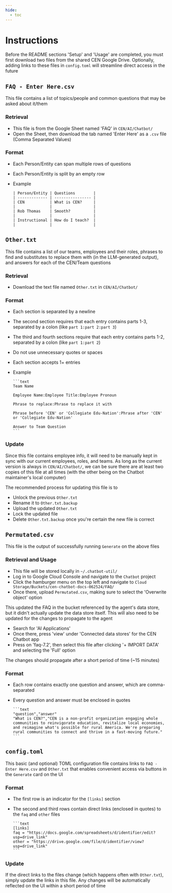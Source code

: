 ```yaml
---
hide:
  - toc
---
```


# Instructions

Before the README sections 'Setup' and 'Usage' are completed, you must first download two files from the shared CEN Google Drive. Optionally, adding links to these files in `config.toml` will streamline direct access in the future

## `FAQ - Enter Here.csv`

This file contains a list of topics/people and common questions that may be asked about it/them

### Retrieval

- This file is from the Google Sheet named 'FAQ' in `CEN/AI/Chatbot/`
- Open the Sheet, then download the tab named 'Enter Here' as a `.csv` file (Comma Separated Values)

### Format

- Each Person/Entity can span multiple rows of questions
- Each Person/Entity is split by an empty row
- Example

      | Person/Entity | Questions        |
      | ------------- | ---------------- |
      | CEN           | What is CEN?     |
      |               |                  |
      | Rob Thomas    | Smooth?          |
      |               |                  |
      | Instructional | How do I teach?  |
      |               |                  |

## `Other.txt`

This file contains a list of our teams, employees and their roles, phrases to find and substitutes to replace them with (in the LLM-generated output), and answers for each of the CEN/Team questions

### Retrieval

- Download the text file named `Other.txt` in `CEN/AI/Chatbot/`

### Format

- Each section is separated by a newline
- The second section requires that each entry contains parts 1-3, separated by a colon (like `part 1:part 2:part 3`)
- The third and fourth sections require that each entry contains parts 1-2, separated by a colon (like `part 1:part 2`)
- Do not use unnecessary quotes or spaces
- Each section accepts 1+ entries
- Example

      ```text
      Team Name

      Employee Name:Employee Title:Employee Pronoun

      Phrase to replace:Phrase to replace it with

      Phrase before 'CEN' or 'Collegiate Edu-Nation':Phrase after 'CEN' or 'Collegiate Edu-Nation'

      Answer to Team Question
      ```

### Update

Since this file contains employee info, it will need to be manually kept in sync with our current employees, roles, and teams. As long as the current version is always in `CEN/AI/Chatbot/`, we can be sure there are at least two copies of this file at all times (with the other being on the Chatbot maintainer's local computer)

The recommended process for updating this file is to

- Unlock the previous `Other.txt`
- Rename it to `Other.txt.backup`
- Upload the updated `Other.txt`
- Lock the updated file
- Delete `Other.txt.backup` once you're certain the new file is correct

## `Permutated.csv`

This file is the output of successfully running `Generate` on the above files

### Retrieval and Usage

- This file will be stored locally in `~/.chatbot-util/`
- Log in to Google Cloud Console and navigate to the `Chatbot` project
- Click the hamburger menu on the top left and navigate to `Cloud Storage/Buckets/cen-chatbot-docs-062524/FAQ/`
- Once there, upload `Permutated.csv`, making sure to select the 'Overwrite object' option

This updated the FAQ in the bucket referenced by the agent's data store, but it didn't actually update the data store itself. This will also need to be updated for the changes to propagate to the agent

- Search for 'AI Applications'
- Once there, press 'view' under 'Connected data stores' for the CEN Chatbot app
- Press on 'faq-7.2', then select this file after clicking '+ IMPORT DATA' and selecting the 'Full' option

The changes should propagate after a short period of time (~15 minutes)

### Format

- Each row contains exactly one question and answer, which are comma-separated
- Every question and answer must be enclosed in quotes

      ```text
      "question","answer"
      "What is CEN?","CEN is a non-profit organization engaging whole communities to reinvigorate education, revitalize local economies, and reimagine what's possible for rural America. We're preparing rural communities to connect and thrive in a fast-moving future."
      ```

## `config.toml`

This basic (and optional) TOML configuration file contains links to `FAQ - Enter Here.csv` and `Other.txt` that enables convenient access via buttons in the `Generate` card on the UI

### Format

- The first row is an indicator for the `[links]` section
- The second and third rows contain direct links (enclosed in quotes) to the `faq` and `other` files

      ```text
      [links]
      faq = "https://docs.google.com/spreadsheets/d/identifier/edit?usp=drive_link"
      other = "https://drive.google.com/file/d/identifier/view?usp=drive_link"
      ```

### Update

If the direct links to the files change (which happens often with `Other.txt`), simply update the links in this file. Any changes will be automatically reflected on the UI within a short period of time
